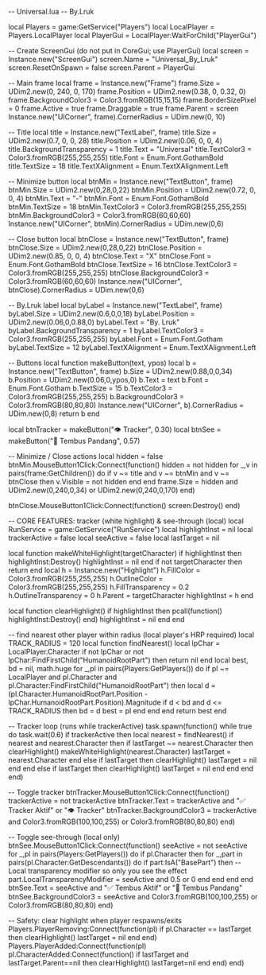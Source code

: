 -- Universal.lua
-- By.Lruk

local Players = game:GetService("Players")
local LocalPlayer = Players.LocalPlayer
local PlayerGui = LocalPlayer:WaitForChild("PlayerGui")

-- Create ScreenGui (do not put in CoreGui; use PlayerGui)
local screen = Instance.new("ScreenGui")
screen.Name = "Universal_By_Lruk"
screen.ResetOnSpawn = false
screen.Parent = PlayerGui

-- Main frame
local frame = Instance.new("Frame")
frame.Size = UDim2.new(0, 240, 0, 170)
frame.Position = UDim2.new(0.38, 0, 0.32, 0)
frame.BackgroundColor3 = Color3.fromRGB(15,15,15)
frame.BorderSizePixel = 0
frame.Active = true
frame.Draggable = true
frame.Parent = screen
Instance.new("UICorner", frame).CornerRadius = UDim.new(0, 10)

-- Title
local title = Instance.new("TextLabel", frame)
title.Size = UDim2.new(0.7, 0, 0, 28)
title.Position = UDim2.new(0.06, 0, 0, 4)
title.BackgroundTransparency = 1
title.Text = "Universal"
title.TextColor3 = Color3.fromRGB(255,255,255)
title.Font = Enum.Font.GothamBold
title.TextSize = 18
title.TextXAlignment = Enum.TextXAlignment.Left

-- Minimize button
local btnMin = Instance.new("TextButton", frame)
btnMin.Size = UDim2.new(0,28,0,22)
btnMin.Position = UDim2.new(0.72, 0, 0, 4)
btnMin.Text = "-"
btnMin.Font = Enum.Font.GothamBold
btnMin.TextSize = 18
btnMin.TextColor3 = Color3.fromRGB(255,255,255)
btnMin.BackgroundColor3 = Color3.fromRGB(60,60,60)
Instance.new("UICorner", btnMin).CornerRadius = UDim.new(0,6)

-- Close button
local btnClose = Instance.new("TextButton", frame)
btnClose.Size = UDim2.new(0,28,0,22)
btnClose.Position = UDim2.new(0.85, 0, 0, 4)
btnClose.Text = "X"
btnClose.Font = Enum.Font.GothamBold
btnClose.TextSize = 16
btnClose.TextColor3 = Color3.fromRGB(255,255,255)
btnClose.BackgroundColor3 = Color3.fromRGB(60,60,60)
Instance.new("UICorner", btnClose).CornerRadius = UDim.new(0,6)

-- By.Lruk label
local byLabel = Instance.new("TextLabel", frame)
byLabel.Size = UDim2.new(0.6,0,0,18)
byLabel.Position = UDim2.new(0.06,0,0.88,0)
byLabel.Text = "By. Lruk"
byLabel.BackgroundTransparency = 1
byLabel.TextColor3 = Color3.fromRGB(255,255,255)
byLabel.Font = Enum.Font.Gotham
byLabel.TextSize = 12
byLabel.TextXAlignment = Enum.TextXAlignment.Left

-- Buttons
local function makeButton(text, ypos)
	local b = Instance.new("TextButton", frame)
	b.Size = UDim2.new(0.88,0,0,34)
	b.Position = UDim2.new(0.06,0,ypos,0)
	b.Text = text
	b.Font = Enum.Font.Gotham
	b.TextSize = 15
	b.TextColor3 = Color3.fromRGB(255,255,255)
	b.BackgroundColor3 = Color3.fromRGB(80,80,80)
	Instance.new("UICorner", b).CornerRadius = UDim.new(0,8)
	return b
end

local btnTracker = makeButton("👁️ Tracker", 0.30)
local btnSee = makeButton("👀 Tembus Pandang", 0.57)

-- Minimize / Close actions
local hidden = false
btnMin.MouseButton1Click:Connect(function()
	hidden = not hidden
	for _,v in pairs(frame:GetChildren()) do
		if v ~= title and v ~= btnMin and v ~= btnClose then
			v.Visible = not hidden
		end
	end
	frame.Size = hidden and UDim2.new(0,240,0,34) or UDim2.new(0,240,0,170)
end)

btnClose.MouseButton1Click:Connect(function()
	screen:Destroy()
end)

-- CORE FEATURES: tracker (white highlight) & see-through (local)
local RunService = game:GetService("RunService")
local highlightInst = nil
local trackerActive = false
local seeActive = false
local lastTarget = nil

local function makeWhiteHighlight(targetCharacter)
	if highlightInst then
		highlightInst:Destroy()
		highlightInst = nil
	end
	if not targetCharacter then return end
	local h = Instance.new("Highlight")
	h.FillColor = Color3.fromRGB(255,255,255)
	h.OutlineColor = Color3.fromRGB(255,255,255)
	h.FillTransparency = 0.2
	h.OutlineTransparency = 0
	h.Parent = targetCharacter
	highlightInst = h
end

local function clearHighlight()
	if highlightInst then
		pcall(function() highlightInst:Destroy() end)
		highlightInst = nil
	end
end

-- find nearest other player within radius (local player's HRP required)
local TRACK_RADIUS = 120
local function findNearest()
	local lpChar = LocalPlayer.Character
	if not lpChar or not lpChar:FindFirstChild("HumanoidRootPart") then return nil end
	local best, bd = nil, math.huge
	for _,pl in pairs(Players:GetPlayers()) do
		if pl ~= LocalPlayer and pl.Character and pl.Character:FindFirstChild("HumanoidRootPart") then
			local d = (pl.Character.HumanoidRootPart.Position - lpChar.HumanoidRootPart.Position).Magnitude
			if d < bd and d <= TRACK_RADIUS then
				bd = d
				best = pl
			end
		end
	end
	return best
end

-- Tracker loop (runs while trackerActive)
task.spawn(function()
	while true do
		task.wait(0.6)
		if trackerActive then
			local nearest = findNearest()
			if nearest and nearest.Character then
				if lastTarget ~= nearest.Character then
					clearHighlight()
					makeWhiteHighlight(nearest.Character)
					lastTarget = nearest.Character
				end
			else
				if lastTarget then
					clearHighlight()
					lastTarget = nil
				end
			end
		else
			if lastTarget then clearHighlight() lastTarget = nil end
		end
	end
end)

-- Toggle tracker
btnTracker.MouseButton1Click:Connect(function()
	trackerActive = not trackerActive
	btnTracker.Text = trackerActive and "✅ Tracker Aktif" or "👁️ Tracker"
	btnTracker.BackgroundColor3 = trackerActive and Color3.fromRGB(100,100,255) or Color3.fromRGB(80,80,80)
end)

-- Toggle see-through (local only)
btnSee.MouseButton1Click:Connect(function()
	seeActive = not seeActive
	for _,pl in pairs(Players:GetPlayers()) do
		if pl.Character then
			for _,part in pairs(pl.Character:GetDescendants()) do
				if part:IsA("BasePart") then
					-- Local transparency modifier so only you see the effect
					part.LocalTransparencyModifier = seeActive and 0.5 or 0
				end
			end
		end
	end
	btnSee.Text = seeActive and "✅ Tembus Aktif" or "👀 Tembus Pandang"
	btnSee.BackgroundColor3 = seeActive and Color3.fromRGB(100,100,255) or Color3.fromRGB(80,80,80)
end)

-- Safety: clear highlight when player respawns/exits
Players.PlayerRemoving:Connect(function(pl) if pl.Character == lastTarget then clearHighlight() lastTarget = nil end end)
Players.PlayerAdded:Connect(function(pl) pl.CharacterAdded:Connect(function() if lastTarget and lastTarget.Parent==nil then clearHighlight() lastTarget=nil end end) end)
